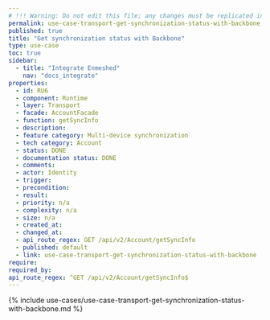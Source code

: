 ```yaml
---
# !!! Warning: Do not edit this file; any changes must be replicated in Excel !!!
permalink: use-case-transport-get-synchronization-status-with-backbone
published: true
title: "Get synchronization status with Backbone"
type: use-case
toc: true
sidebar:
  - title: "Integrate Enmeshed"
    nav: "docs_integrate"
properties:
  - id: RU6
  - component: Runtime
  - layer: Transport
  - facade: AccountFacade
  - function: getSyncInfo
  - description:
  - feature category: Multi-device synchronization
  - tech category: Account
  - status: DONE
  - documentation status: DONE
  - comments:
  - actor: Identity
  - trigger:
  - precondition:
  - result:
  - priority: n/a
  - complexity: n/a
  - size: n/a
  - created_at:
  - changed_at:
  - api_route_regex: GET /api/v2/Account/getSyncInfo
  - published: default
  - link: use-case-transport-get-synchronization-status-with-backbone
require:
required_by:
api_route_regex: ^GET /api/v2/Account/getSyncInfo$
---
```


{% include use-cases/use-case-transport-get-synchronization-status-with-backbone.md %}
